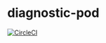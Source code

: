 # diagnostic-pod
[![CircleCI](https://circleci.com/gh/spideyz0r/diagnostic-pod/tree/main.svg?style=shield)](https://circleci.com/gh/spideyz0r/diagnostic-pod/?branch=main)

